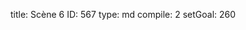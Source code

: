 title:          Scène 6
ID:             567
type:           md
compile:        2
setGoal:        260


